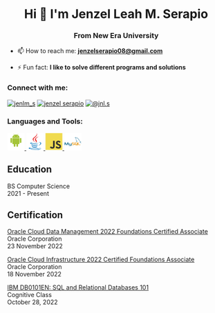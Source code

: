 <h1 align="center">Hi 👋 I'm Jenzel Leah M. Serapio</h1>
<h3 align="center">From New Era University</h3>


- 📫 How to reach me: **jenzelserapio08@gmail.com**

- ⚡ Fun fact: **I like to solve different programs and solutions**

<h3 align="left">Connect with me:</h3>
<p align="left">
<a href="https://twitter.com/jenlm_s" target="blank"><img align="center" src="https://raw.githubusercontent.com/rahuldkjain/github-profile-readme-generator/master/src/images/icons/Social/twitter.svg" alt="jenlm_s" height="30" width="40" /></a>
<a href="https://fb.com/jenserapio" target="blank"><img align="center" src="https://raw.githubusercontent.com/rahuldkjain/github-profile-readme-generator/master/src/images/icons/Social/facebook.svg" alt="jenzel serapio" height="30" width="40" /></a>
<a href="https://instagram.com/@jenl.s" target="blank"><img align="center" src="https://raw.githubusercontent.com/rahuldkjain/github-profile-readme-generator/master/src/images/icons/Social/instagram.svg" alt="@jnl.s" height="30" width="40" /></a>
</p>

<h3 align="left">Languages and Tools:</h3>
<p align="left"> <a href="https://developer.android.com" target="_blank" rel="noreferrer"> <img src="https://raw.githubusercontent.com/devicons/devicon/master/icons/android/android-original-wordmark.svg" alt="android" width="40" height="40"/> </a> <a href="https://www.java.com" target="_blank" rel="noreferrer"> <img src="https://raw.githubusercontent.com/devicons/devicon/master/icons/java/java-original.svg" alt="java" width="40" height="40"/> </a> <a href="https://developer.mozilla.org/en-US/docs/Web/JavaScript" target="_blank" rel="noreferrer"> <img src="https://raw.githubusercontent.com/devicons/devicon/master/icons/javascript/javascript-original.svg" alt="javascript" width="40" height="40"/> </a> <a href="https://www.mysql.com/" target="_blank" rel="noreferrer"> <img src="https://raw.githubusercontent.com/devicons/devicon/master/icons/mysql/mysql-original-wordmark.svg" alt="mysql" width="40" height="40"/> </a> </p>


## Education
BS Computer Science  
2021 - Present

## Certification
[Oracle Cloud Data Management 2022 Foundations Certified Associate](https://catalog-education.oracle.com/pls/certview/sharebadge?id=0920037B300FACC9109DE63CAFA114605AD715E672C05150B50B31D165AA9867)  
Oracle Corporation  
23 November 2022  

[Oracle Cloud Infrastructure 2022 Certified Foundations Associate](https://catalog-education.oracle.com/pls/certview/sharebadge?id=A7D8E4A012EC6FAC16D4C2700C4238A7B6131F9D1C6F1519B3C59D9CC4CC35ED)  
Oracle Corporation  
18 November 2022  

[IBM DB0101EN: SQL and Relational Databases 101](https://courses.cognitiveclass.ai/certificates/5ae19970cdca40cca9e1d60bf612c2a5)  
Cognitive Class  
October 28, 2022  






